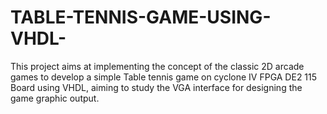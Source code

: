 # TABLE-TENNIS-GAME-USING-VHDL-
This project aims at implementing the concept of the classic 2D arcade games to develop a  simple Table tennis game on cyclone IV FPGA DE2 115 Board using VHDL, aiming to study the  VGA interface for designing the game graphic output.  
